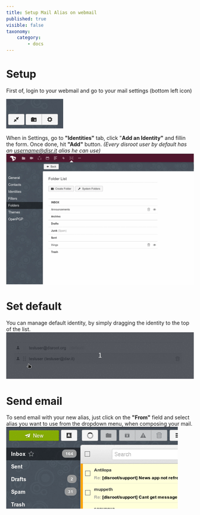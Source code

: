 ```yaml
---
title: Setup Mail Alias on webmail
published: true
visible: false
taxonomy:
    category:
        - docs
---
```


# Setup
First of, login to your webmail and go to your mail settings (bottom left icon)

![](en/settings1.png)

When in Settings, go to **"Identities"** tab, click "**Add an Identity"** and fillin the form. Once done, hit **"Add"** button.
*(Every disroot user by default has an username@disr.it alias he can use)*
![](en/identity_add.gif)

# Set default
You can manage default identity, by simply dragging the identity to the top of the list.
![](en/identity_default.gif)

# Send email
To send email with your new alias, just click on the **"From"** field and select alias you want to use from the dropdown menu, when composing your mail.
![](en/identity_send.gif)

